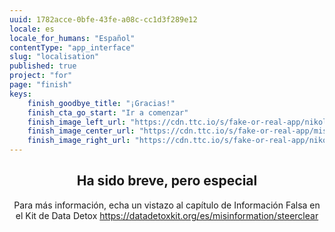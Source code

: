 ```yaml
---
uuid: 1782acce-0bfe-43fe-a08c-cc1d3f289e12
locale: es
locale_for_humans: "Español"
contentType: "app_interface"
slug: "localisation"
published: true
project: "for"
page: "finish"
keys:
    finish_goodbye_title: "¡Gracias!"
    finish_cta_go_start: "Ir a comenzar"
    finish_image_left_url: "https://cdn.ttc.io/s/fake-or-real-app/nikoline_nik_-8694.jpg"
    finish_image_center_url: "https://cdn.ttc.io/s/fake-or-real-app/misinfo_logo.jpg"
    finish_image_right_url: "https://cdn.ttc.io/s/fake-or-real-app/nikoline_nik_-7168.jpg"
---
```

<h2 style="text-align: center;"> Ha sido breve, pero <b>especial</b></h2>

<p style="text-align: center;"> Para más información, echa un vistazo al capítulo de Información Falsa en el Kit de Data Detox <a href="https://datadetoxkit.org/es/misinformation/steerclear" target="_blank"> https://datadetoxkit.org/es/misinformation/steerclear</a></p>


